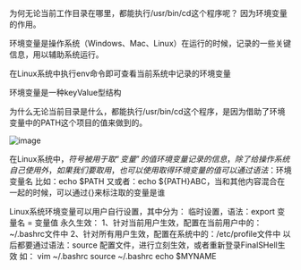 为何无论当前工作目录在哪里，都能执行/usr/bin/cd这个程序呢？
因为环境变量的作用。

环境变量是操作系统（Windows、Mac、Linux）在运行的时候，记录的一些关键信息，用以辅助系统运行。

在Linux系统中执行env命令即可查看当前系统中记录的环境变量

环境变量是一种keyValue型结构

为什么无论当前目录是什么，都能执行/usr/bin/cd这个程序，是因为借助了环境变量中的PATH这个项目的值来做到的。

![image](https://github.com/whitemousetl/whitemousetl.github.io/assets/67313669/3160f98a-6304-4d02-baa9-ba0fffb92a66)

在Linux系统中，$符号被用于取“变量”的值
环境变量记录的信息，除了给操作系统自己使用外，如果我们要取用，也可以使用
取得环境变量的值可以通过语法：$环境变量名 
比如：echo $PATH
又或者：echo ${PATH}ABC，当和其他内容混合在一起的时候，可以通过{}来标注取的变量是谁

Linux系统环境变量可以用户自行设置，其中分为：
临时设置，语法：export 变量名 = 变量值
永久生效：
1、针对当前用户生效，配置在当前用户中的：~/.bashrc文件中
2、针对所有用户生效，配置在系统中的：/etc/profile文件中
以后都要通过语法：source 配置文件，进行立刻生效，或者重新登录FinalSHell生效
 如：
vim ~/.bashrc
source ~/.bashrc
echo $MYNAME

